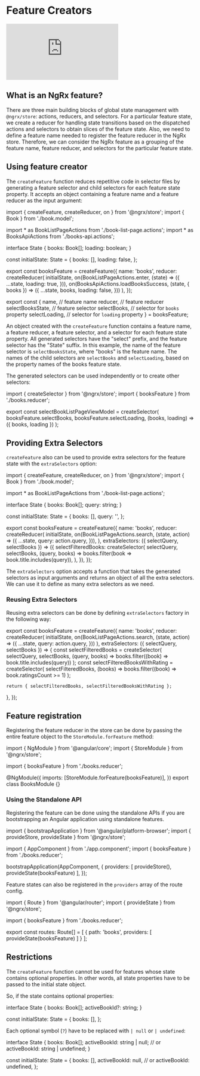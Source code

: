 # Feature Creators
<div class="video-container">
  <div class="video-responsive-wrapper">
    <iframe
      src="https://www.youtube.com/embed/bHw8SV4SNUU"
      allow="accelerometer; encrypted-media; gyroscope; picture-in-picture"
      allowfullscreen
      frameborder="0"
    ></iframe>
  </div>
</div>

## What is an NgRx feature?

There are three main building blocks of global state management with `@ngrx/store`: actions, reducers, and selectors.
For a particular feature state, we create a reducer for handling state transitions based on the dispatched actions
and selectors to obtain slices of the feature state. Also, we need to define a feature name needed to register
the feature reducer in the NgRx store. Therefore, we can consider the NgRx feature as a grouping of the feature name,
feature reducer, and selectors for the particular feature state.

## Using feature creator

The `createFeature` function reduces repetitive code in selector files by generating a feature selector and child selectors
for each feature state property. It accepts an object containing a feature name and a feature reducer as the input argument:

<code-example header="books.reducer.ts">
import { createFeature, createReducer, on } from '@ngrx/store';
import { Book } from './book.model';

import * as BookListPageActions from './book-list-page.actions';
import * as BooksApiActions from './books-api.actions';

interface State {
  books: Book[];
  loading: boolean;
}

const initialState: State = {
  books: [],
  loading: false,
};

export const booksFeature = createFeature({
  name: 'books',
  reducer: createReducer(
    initialState,
    on(BookListPageActions.enter, (state) => ({
      ...state,
      loading: true,
    })),
    on(BooksApiActions.loadBooksSuccess, (state, { books }) => ({
      ...state,
      books,
      loading: false,
    }))
  ),
});

export const {
  name, // feature name
  reducer, // feature reducer
  selectBooksState, // feature selector
  selectBooks, // selector for `books` property
  selectLoading, // selector for `loading` property
} = booksFeature;
</code-example>

An object created with the `createFeature` function contains a feature name, a feature reducer, a feature selector,
and a selector for each feature state property. All generated selectors have the "select" prefix, and the feature selector has
the "State" suffix. In this example, the name of the feature selector is `selectBooksState`, where "books" is the feature name.
The names of the child selectors are `selectBooks` and `selectLoading`, based on the property names of the books feature state.

The generated selectors can be used independently or to create other selectors:

<code-example header="books.selectors.ts">
import { createSelector } from '@ngrx/store';
import { booksFeature } from './books.reducer';

export const selectBookListPageViewModel = createSelector(
  booksFeature.selectBooks,
  booksFeature.selectLoading,
  (books, loading) => ({ books, loading })
);
</code-example>

## Providing Extra Selectors

`createFeature` also can be used to provide extra selectors for the feature state with the `extraSelectors` option:

<code-example header="books.feature.ts">
import { createFeature, createReducer, on } from '@ngrx/store';
import { Book } from './book.model';

import * as BookListPageActions from './book-list-page.actions';

interface State {
  books: Book[];
  query: string;
}

const initialState: State = {
  books: [],
  query: '',
};

export const booksFeature = createFeature({
  name: 'books',
  reducer: createReducer(
    initialState,
    on(BookListPageActions.search, (state, action) => ({
      ...state,
      query: action.query,
    })),
  ),
  extraSelectors: ({ selectQuery, selectBooks }) => ({
    selectFilteredBooks: createSelector(
      selectQuery,
      selectBooks,
      (query, books) => books.filter(book => book.title.includes(query)),
    ),
  }),
});
</code-example>

The `extraSelectors` option accepts a function that takes the generated selectors as input arguments and returns an object of all the extra selectors. We can use it to define as many extra selectors as we need.

### Reusing Extra Selectors

Reusing extra selectors can be done by defining `extraSelectors` factory in the following way:

<code-example header="books.feature.ts">
export const booksFeature = createFeature({
  name: 'books',
  reducer: createReducer(
    initialState,
    on(BookListPageActions.search, (state, action) => ({
      ...state,
      query: action.query,
    }))
  ),
  extraSelectors: ({ selectQuery, selectBooks }) => {
    const selectFilteredBooks = createSelector(
      selectQuery,
      selectBooks,
      (query, books) => books.filter((book) => book.title.includes(query))
    );
    const selectFilteredBooksWithRating = createSelector(
      selectFilteredBooks,
      (books) => books.filter((book) => book.ratingsCount >= 1)
    );

    return { selectFilteredBooks, selectFilteredBooksWithRating };
  },
});
</code-example>

## Feature registration

Registering the feature reducer in the store can be done by passing the entire feature object to the `StoreModule.forFeature` method:

<code-example header="books.module.ts">
import { NgModule } from '@angular/core';
import { StoreModule } from '@ngrx/store';

import { booksFeature } from './books.reducer';

@NgModule({
  imports: [StoreModule.forFeature(booksFeature)],
})
export class BooksModule {}
</code-example>

### Using the Standalone API

Registering the feature can be done using the standalone APIs if you are bootstrapping an Angular application using standalone features.

<code-example header="main.ts">
import { bootstrapApplication } from '@angular/platform-browser';
import { provideStore, provideState } from '@ngrx/store';

import { AppComponent } from './app.component';
import { booksFeature } from './books.reducer';

bootstrapApplication(AppComponent, {
  providers: [
    provideStore(),
    provideState(booksFeature)
  ],
});
</code-example>

Feature states can also be registered in the `providers` array of the route config.

<code-example header="books-routes.ts">
import { Route } from '@angular/router';
import { provideState } from '@ngrx/store';

import { booksFeature } from './books.reducer';

export const routes: Route[] = [
  {
    path: 'books',
    providers: [
      provideState(booksFeature)
    ]
  }
];
</code-example>

## Restrictions

The `createFeature` function cannot be used for features whose state contains optional properties.
In other words, all state properties have to be passed to the initial state object.

So, if the state contains optional properties:

<code-example header="books.reducer.ts">
interface State {
  books: Book[];
  activeBookId?: string;
}

const initialState: State = {
  books: [],
};
</code-example>

Each optional symbol (`?`) have to be replaced with `| null` or `| undefined`:

<code-example header="books.reducer.ts">
interface State {
  books: Book[];
  activeBookId: string | null;
  // or activeBookId: string | undefined;
}

const initialState: State = {
  books: [],
  activeBookId: null,
  // or activeBookId: undefined,
};
</code-example>
